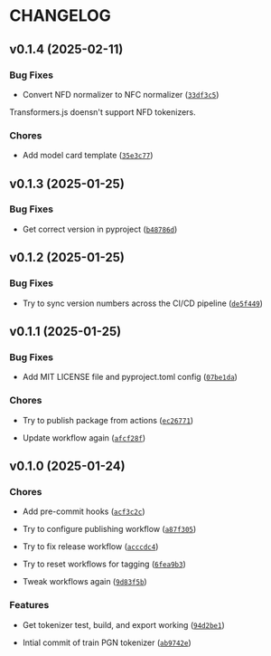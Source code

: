 # CHANGELOG


## v0.1.4 (2025-02-11)

### Bug Fixes

- Convert NFD normalizer to NFC normalizer
  ([`33df3c5`](https://github.com/DVDAGames/pgn-tokenizer/commit/33df3c521e7370e18686daf2201a75129cb298fd))

Transformers.js doensn't support NFD tokenizers.

### Chores

- Add model card template
  ([`35e3c77`](https://github.com/DVDAGames/pgn-tokenizer/commit/35e3c77e726f3e7879b9782e9cdd968c466a79ed))


## v0.1.3 (2025-01-25)

### Bug Fixes

- Get correct version in pyproject
  ([`b48786d`](https://github.com/DVDAGames/pgn-tokenizer/commit/b48786dc8be6534f43f2b5930c8aa1e317c4803d))


## v0.1.2 (2025-01-25)

### Bug Fixes

- Try to sync version numbers across the CI/CD pipeline
  ([`de5f449`](https://github.com/DVDAGames/pgn-tokenizer/commit/de5f4497dad0c1d80453dad0c3e37a48ba4feef7))


## v0.1.1 (2025-01-25)

### Bug Fixes

- Add MIT LICENSE file and pyproject.toml config
  ([`07be1da`](https://github.com/DVDAGames/pgn-tokenizer/commit/07be1da09b2fa9e02f83a7a2b5ed433f76a39fe6))

### Chores

- Try to publish package from actions
  ([`ec26771`](https://github.com/DVDAGames/pgn-tokenizer/commit/ec267710eecb9a0e4edc2d0d6b0f31559e45c865))

- Update workflow again
  ([`afcf28f`](https://github.com/DVDAGames/pgn-tokenizer/commit/afcf28fca6645c06e7f8f8a0b0bd1dbbb254bf26))


## v0.1.0 (2025-01-24)

### Chores

- Add pre-commit hooks
  ([`acf3c2c`](https://github.com/DVDAGames/pgn-tokenizer/commit/acf3c2c870e5095956d13c21c425ffe7390ab00f))

- Try to configure publishing workflow
  ([`a87f305`](https://github.com/DVDAGames/pgn-tokenizer/commit/a87f3051e938fef8f85020b89bd991351875b275))

- Try to fix release workflow
  ([`acccdc4`](https://github.com/DVDAGames/pgn-tokenizer/commit/acccdc4f14eb243659772f50f3d9d82437a3e020))

- Try to reset workflows for tagging
  ([`6fea9b3`](https://github.com/DVDAGames/pgn-tokenizer/commit/6fea9b3790a4473eafb8d001de8219c222864c2e))

- Tweak workflows again
  ([`9d83f5b`](https://github.com/DVDAGames/pgn-tokenizer/commit/9d83f5b0e9510b614612d27edf6d911fa326df1a))

### Features

- Get tokenizer test, build, and export working
  ([`94d2be1`](https://github.com/DVDAGames/pgn-tokenizer/commit/94d2be1fa1acae8166792f56f86bdefdce612783))

- Intial commit of train PGN tokenizer
  ([`ab9742e`](https://github.com/DVDAGames/pgn-tokenizer/commit/ab9742e63437067977ad55d71f183b8963293b66))

